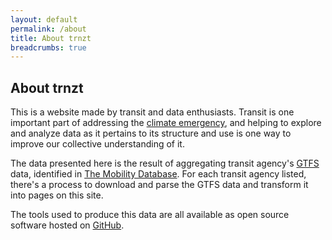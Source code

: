 ```yaml
---
layout: default
permalink: /about
title: About trnzt
breadcrumbs: true
---
```


<section class="usa-section grid-container usa-prose" markdown="1">

# About trnzt

This is a website made by transit and data enthusiasts. Transit is one
important part of addressing the [climate emergency][unep], and helping to explore and analyze data as it pertains to its structure and use is one way to improve our collective understanding of it.

The data presented here is the result of aggregating transit agency's [GTFS] data, identified in [The Mobility Database][mobilitydatabasecatalog]. For each transit agency listed, there's a process to download and parse the GTFS data and transform it into pages on this site.

The tools used to produce this data are all available as open source software hosted on [GitHub][github].

</section>

[unep]: https://www.unep.org/facts-about-climate-emergency
[gtfs]: https://gtfs.org/
[mobilitydatabasecatalog]: https://database.mobilitydata.org/
[github]: https://github.com/trnzt
